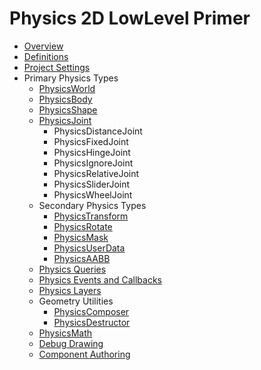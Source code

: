 ﻿# Physics 2D LowLevel Primer

- [Overview](Overview.md)
- [Definitions](Definitions.md)
- [Project Settings](PhysicsLowLevelSettings2D.md)
- Primary Physics Types
  - [PhysicsWorld](PhysicsWorld.md)
  - [PhysicsBody](PhysicsBody.md)
  - [PhysicsShape](PhysicsShape.md)
  - [PhysicsJoint](PhysicsJoint.md)
    - PhysicsDistanceJoint
    - PhysicsFixedJoint
    - PhysicsHingeJoint
    - PhysicsIgnoreJoint
    - PhysicsRelativeJoint
    - PhysicsSliderJoint
    - PhysicsWheelJoint
  - Secondary Physics Types
    - [PhysicsTransform](PhysicsTransform.md)
    - [PhysicsRotate](PhysicsRotate.md)
    - [PhysicsMask](PhysicsMask.md)
    - [PhysicsUserData](PhysicsUserData.md)
    - [PhysicsAABB](PhysicsAABB.md) 
  - [Physics Queries](PhysicsQuery.md)
  - [Physics Events and Callbacks](PhysicsEvents.md)
  - [Physics Layers](PhysicsLayers.md)
  - Geometry Utilities
    - [PhysicsComposer](PhysicsComposer.md)
    - [PhysicsDestructor](PhysicsDestructor.md)
  - [PhysicsMath](PhysicsMath.md)
  - [Debug Drawing](DebugDrawing.md)
  - [Component Authoring](ComponentAuthoring.md)

